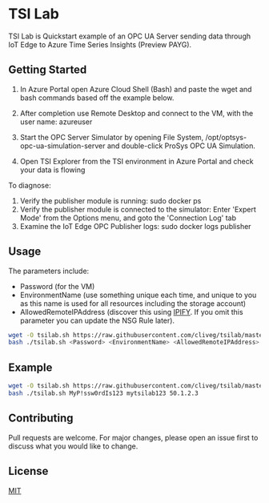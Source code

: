 # TSI Lab

TSI Lab is Quickstart example of an OPC UA Server sending data through IoT Edge to Azure Time Series Insights (Preview PAYG).


## Getting Started

1. In Azure Portal open Azure Cloud Shell (Bash) and paste the wget and bash commands based off the example below.

2. After completion use Remote Desktop and connect to the VM, with the user name: azureuser

3. Start the OPC Server Simulator by opening File System, /opt/optsys-opc-ua-simulation-server and double-click ProSys OPC UA Simulation.

4. Open TSI Explorer from the TSI environment in Azure Portal and check your data is flowing


To diagnose:
1. Verify the publisher module is running: sudo docker ps
2. Verify the publisher module is connected to the simulator: Enter 'Expert Mode' from the Options menu, and goto the 'Connection Log' tab
3. Examine the IoT Edge OPC Publisher logs: sudo docker logs publisher


## Usage
The parameters include: 
- Password (for the VM)
- EnvironmentName (use something unique each time, and unique to you as this name is used for all resources including the storage account)
- AllowedRemoteIPAddress (discover this using [IPIFY](https://api.ipify.org). If you omit this parameter you can update the NSG Rule later).

```bash
wget -O tsilab.sh https://raw.githubusercontent.com/cliveg/tsilab/master/config/edgedevicemanifest.json/tsilab.sh
bash ./tsilab.sh <Password> <EnvironmentName> <AllowedRemoteIPAddress>
```

## Example

```bash
wget -O tsilab.sh https://raw.githubusercontent.com/cliveg/tsilab/master/config/edgedevicemanifest.json/tsilab.sh
bash ./tsilab.sh MyP!ssw0rdIs123 mytsilab123 50.1.2.3
```


## Contributing
Pull requests are welcome. For major changes, please open an issue first to discuss what you would like to change.


## License
[MIT](https://choosealicense.com/licenses/mit/)